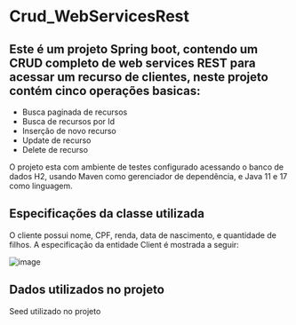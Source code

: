 # Crud_WebServicesRest

## Este é um projeto Spring boot, contendo um CRUD completo de web services REST para acessar um recurso de clientes, neste projeto contém cinco operações basicas:

- Busca paginada de recursos
- Busca de recursos por Id
- Inserção de novo recurso
- Update de recurso
- Delete de recurso

O projeto esta com ambiente de testes configurado acessando o banco de dados H2, usando Maven como gerenciador de dependência, e Java 11 e 17 como linguagem.

## Especificações da classe utilizada

O cliente possui nome, CPF, renda, data de nascimento, e quantidade de filhos. A especificação da entidade Client é mostrada a seguir:

![image](https://user-images.githubusercontent.com/100853329/173346896-e261750a-65fa-4e98-ab69-71f77495be83.png)

## Dados utilizados no projeto
Seed utilizado no projeto

```
```

